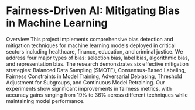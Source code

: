 # Fairness-Driven AI: Mitigating Bias in Machine Learning
Overview
This project implements comprehensive bias detection and mitigation techniques for machine learning models deployed in critical sectors including healthcare, finance, education, and criminal justice. We address four major types of bias: selection bias, label bias, algorithmic bias, and representation bias.
The research demonstrates six effective mitigation strategies: Balanced Data Sampling (SMOTE), Consensus-Based Labeling, Fairness Constraints in Model Training, Adversarial Debiasing, Threshold Adjustment for Subgroups, and Continuous Model Retraining. Our experiments show significant improvements in fairness metrics, with accuracy gains ranging from 19% to 36% across different techniques while maintaining model performance.

